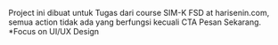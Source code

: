 Project ini dibuat untuk Tugas dari course SIM-K FSD at harisenin.com, semua action tidak ada yang berfungsi kecuali CTA Pesan Sekarang. *Focus on UI/UX Design
